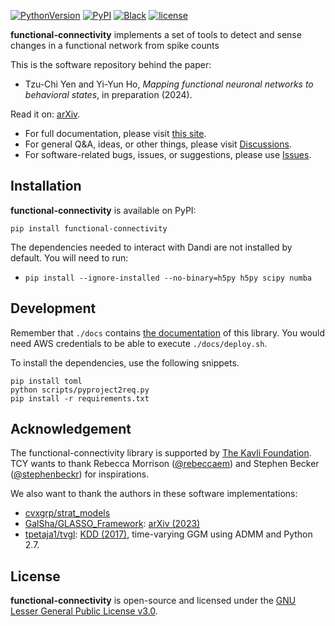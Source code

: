 [![PythonVersion](https://img.shields.io/pypi/pyversions/functional-connectivity.svg)](https://pypi.org/project/functional-connectivity/)
[![PyPI](https://img.shields.io/pypi/v/functional-connectivity)](https://pypi.org/project/functional-connectivity/)
[![Black](https://img.shields.io/badge/code%20style-black-000000.svg)](https://github.com/psf/black)
[![license](https://img.shields.io/badge/license-LGPL-green.svg?style=flat)](https://github.com/junipertcy/functional-connectivity/blob/master/LICENSE)



**functional-connectivity** implements a set of tools to detect and sense changes in a functional network from spike counts

This is the software repository behind the paper:

* Tzu-Chi Yen and Yi-Yun Ho, *Mapping functional neuronal networks to behavioral states*, in preparation (2024).

Read it on: [arXiv](https://arxiv.org/).

* For full documentation, please visit [this site](https://docs.netscied.tw/fc/index.html).
* For general Q&A, ideas, or other things, please visit [Discussions](https://github.com/junipertcy/functional-connectivity/discussions).
* For software-related bugs, issues, or suggestions, please use [Issues](https://github.com/junipertcy/functional-connectivity/issues).


Installation
------------
**functional-connectivity** is available on PyPI:
```
pip install functional-connectivity
```

The dependencies needed to interact with Dandi are not installed by default. You will need to run:
* ```pip install --ignore-installed --no-binary=h5py h5py scipy numba```


Development
-----------
Remember that `./docs` contains [the documentation](https://docs.netscied.tw/fc/index.html) of this library.
You would need AWS credentials to be able to execute `./docs/deploy.sh`.

To install the dependencies, use the following snippets.
```
pip install toml
python scripts/pyproject2req.py
pip install -r requirements.txt
```

Acknowledgement
---------------
The functional-connectivity library is supported by [The Kavli Foundation](https://www.kavlifoundation.org/). 
TCY wants to thank Rebecca Morrison ([@rebeccaem](https://github.com/rebeccaem)) and Stephen Becker ([@stephenbeckr](https://github.com/stephenbeckr)) for inspirations. 

We also want to thank the authors in these software implementations:
* [cvxgrp/strat_models](https://github.com/cvxgrp/strat_models)
* [GalSha/GLASSO_Framework](https://github.com/GalSha/GLASSO_Framework): [arXiv (2023)](https://arxiv.org/abs/2205.10027)
* [tpetaja1/tvgl](https://github.com/tpetaja1/tvgl): [KDD (2017)](https://dl.acm.org/doi/10.1145/3097983.3098037), time-varying GGM using ADMM and Python 2.7.

License
-------
**functional-connectivity** is open-source and licensed under the [GNU Lesser General Public License v3.0](https://www.gnu.org/licenses/lgpl-3.0.en.html).
